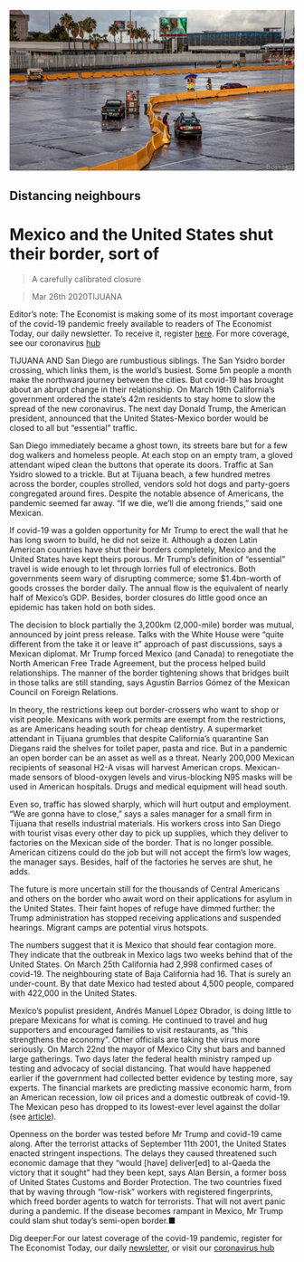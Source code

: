 ![](./images/20200328_AMP002_0.jpg)

## Distancing neighbours

# Mexico and the United States shut their border, sort of

> A carefully calibrated closure

> Mar 26th 2020TIJUANA

Editor’s note: The Economist is making some of its most important coverage of the covid-19 pandemic freely available to readers of The Economist Today, our daily newsletter. To receive it, register [here](https://www.economist.com//newslettersignup). For more coverage, see our coronavirus [hub](https://www.economist.com//coronavirus)

TIJUANA AND San Diego are rumbustious siblings. The San Ysidro border crossing, which links them, is the world’s busiest. Some 5m people a month make the northward journey between the cities. But covid-19 has brought about an abrupt change in their relationship. On March 19th California’s government ordered the state’s 42m residents to stay home to slow the spread of the new coronavirus. The next day Donald Trump, the American president, announced that the United States-Mexico border would be closed to all but “essential” traffic.

San Diego immediately became a ghost town, its streets bare but for a few dog walkers and homeless people. At each stop on an empty tram, a gloved attendant wiped clean the buttons that operate its doors. Traffic at San Ysidro slowed to a trickle. But at Tijuana beach, a few hundred metres across the border, couples strolled, vendors sold hot dogs and party-goers congregated around fires. Despite the notable absence of Americans, the pandemic seemed far away. “If we die, we’ll die among friends,” said one Mexican.

If covid-19 was a golden opportunity for Mr Trump to erect the wall that he has long sworn to build, he did not seize it. Although a dozen Latin American countries have shut their borders completely, Mexico and the United States have kept theirs porous. Mr Trump’s definition of “essential” travel is wide enough to let through lorries full of electronics. Both governments seem wary of disrupting commerce; some $1.4bn-worth of goods crosses the border daily. The annual flow is the equivalent of nearly half of Mexico’s GDP. Besides, border closures do little good once an epidemic has taken hold on both sides.

The decision to block partially the 3,200km (2,000-mile) border was mutual, announced by joint press release. Talks with the White House were “quite different from the take it or leave it” approach of past discussions, says a Mexican diplomat. Mr Trump forced Mexico (and Canada) to renegotiate the North American Free Trade Agreement, but the process helped build relationships. The manner of the border tightening shows that bridges built in those talks are still standing, says Agustín Barrios Gómez of the Mexican Council on Foreign Relations.

In theory, the restrictions keep out border-crossers who want to shop or visit people. Mexicans with work permits are exempt from the restrictions, as are Americans heading south for cheap dentistry. A supermarket attendant in Tijuana grumbles that despite California’s quarantine San Diegans raid the shelves for toilet paper, pasta and rice. But in a pandemic an open border can be an asset as well as a threat. Nearly 200,000 Mexican recipients of seasonal H2-A visas will harvest American crops. Mexican-made sensors of blood-oxygen levels and virus-blocking N95 masks will be used in American hospitals. Drugs and medical equipment will head south.

Even so, traffic has slowed sharply, which will hurt output and employment. “We are gonna have to close,” says a sales manager for a small firm in Tijuana that resells industrial materials. His workers cross into San Diego with tourist visas every other day to pick up supplies, which they deliver to factories on the Mexican side of the border. That is no longer possible. American citizens could do the job but will not accept the firm’s low wages, the manager says. Besides, half of the factories he serves are shut, he adds.

 The future is more uncertain still for the thousands of Central Americans and others on the border who await word on their applications for asylum in the United States. Their faint hopes of refuge have dimmed further: the Trump administration has stopped receiving applications and suspended hearings. Migrant camps are potential virus hotspots.

The numbers suggest that it is Mexico that should fear contagion more. They indicate that the outbreak in Mexico lags two weeks behind that of the United States. On March 25th California had 2,998 confirmed cases of covid-19. The neighbouring state of Baja California had 16. That is surely an under-count. By that date Mexico had tested about 4,500 people, compared with 422,000 in the United States.

Mexico’s populist president, Andrés Manuel López Obrador, is doing little to prepare Mexicans for what is coming. He continued to travel and hug supporters and encouraged families to visit restaurants, as “this strengthens the economy”. Other officials are taking the virus more seriously. On March 22nd the mayor of Mexico City shut bars and banned large gatherings. Two days later the federal health ministry ramped up testing and advocacy of social distancing. That would have happened earlier if the government had collected better evidence by testing more, say experts. The financial markets are predicting massive economic harm, from an American recession, low oil prices and a domestic outbreak of covid-19. The Mexican peso has dropped to its lowest-ever level against the dollar (see [article](https://www.economist.com//the-americas/2020/03/26/covid-19-will-sicken-latin-americas-weak-economies)).

Openness on the border was tested before Mr Trump and covid-19 came along. After the terrorist attacks of September 11th 2001, the United States enacted stringent inspections. The delays they caused threatened such economic damage that they “would [have] deliver[ed] to al-Qaeda the victory that it sought” had they been kept, says Alan Bersin, a former boss of United States Customs and Border Protection. The two countries fixed that by waving through “low-risk” workers with registered fingerprints, which freed border agents to watch for terrorists. That will not avert panic during a pandemic. If the disease becomes rampant in Mexico, Mr Trump could slam shut today’s semi-open border.■

Dig deeper:For our latest coverage of the covid-19 pandemic, register for The Economist Today, our daily [newsletter](https://www.economist.com//newslettersignup), or visit our [coronavirus hub](https://www.economist.com//coronavirus)